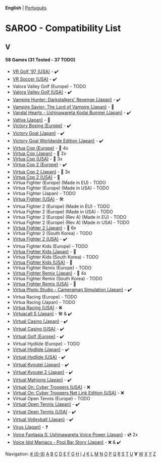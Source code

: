 **English** | [Português](../pt-br/V.md)

# SAROO - Compatibility List

## V

#### 58 Games (31 Tested - 37 TODO)

- [VR Golf '97 (USA)](../../../Regions/Retails/USA/T-12518H/01/README.md) - :heavy_check_mark:
- [VR Soccer (USA)](../../../Regions/Retails/USA/T-12517H/01/README.md) - :heavy_check_mark:
- Valora Valley Golf (Europe) - TODO
- [Valora Valley Golf (USA)](../../../Regions/Retails/USA/T-2303H/01/README.md) - :heavy_check_mark:
- [Vampire Hunter: Darkstalkers' Revenge (Japan)](../../../Regions/Retails/Japan/T-1202G/01/README.md) - :heavy_check_mark:
- [Vampire Savior: The Lord of Vampire (Japan)](../../../Regions/Retails/Japan/T-1229G/README.md) - :100:
- [Vandal Hearts - Ushinawareta Kodai Bunmei (Japan)](../../../Regions/Retails/Japan/T-9526G/01/README.md) - :heavy_check_mark:
- [Vatlva (Japan)](../../../Regions/Retails/Japan/T-31501G/README.md) - :100:
- [Victory Boxing (Europe)](../../../Regions/Retails/Europe/T-6005H-50/01/README.md) - :heavy_check_mark:
- [Victory Goal (Japan)](../../../Regions/Retails/Japan/GS-9002/01/README.md) - :heavy_check_mark:
- [Victory Goal Worldwide Edition (Japan)](../../../Regions/Retails/Japan/GS-9112/01/README.md) - :heavy_check_mark:
- [Virtua Cop (Europe)](../../../Regions/Retails/Europe/MK-81015/README.md) - :minidisc: 4x
- [Virtua Cop (Japan)](../../../Regions/Retails/Japan/GS-9060/README.md) - :minidisc: 2x
- [Virtua Cop (USA)](../../../Regions/Retails/USA/MK-81015/README.md) - :minidisc: 3x
- [Virtua Cop 2 (Europe)](../../../Regions/Retails/Europe/MK-81043/README.md) - :heavy_check_mark:
- [Virtua Cop 2 (Japan)](../../../Regions/Retails/Japan/GS-9097/README.md) - :minidisc: 3x
- [Virtua Cop 2 (USA)](../../../Regions/Retails/USA/MK-81043/README.md) - :100:
- Virtua Fighter (Europe) (Made in EU) - TODO
- Virtua Fighter (Europe) (Made in USA) - TODO
- Virtua Fighter (Japan) - TODO
- [Virtua Fighter (USA)](../../../Regions/Retails/USA/MK-81005/01/README.md) - :hammer_and_wrench:
- Virtua Fighter 2 (Europe) (Made in EU) - TODO
- Virtua Fighter 2 (Europe) (Made in USA) - TODO
- Virtua Fighter 2 (Europe) (Rev A) (Made in EU) - TODO
- Virtua Fighter 2 (Europe) (Rev A) (Made in USA) - TODO
- [Virtua Fighter 2 (Japan)](../../../Regions/Retails/Japan/GS-9079/README.md) - :minidisc: 6x
- Virtua Fighter 2 (South Korea) - TODO
- [Virtua Fighter 2 (USA)](../../../Regions/Retails/USA/MK-81014/01/README.md) - :heavy_check_mark:
- Virtua Fighter Kids (Europe) - TODO
- [Virtua Fighter Kids (Japan)](../../../Regions/Retails/Japan/GS-9098/README.md) - :100:
- Virtua Fighter Kids (South Korea) - TODO
- [Virtua Fighter Kids (USA)](../../../Regions/Retails/USA/MK-81049/README.md) - :100:
- Virtua Fighter Remix (Europe) - TODO
- [Virtua Fighter Remix (Japan)](../../../Regions/Retails/Japan/GS-9039/README.md) - :minidisc: 4x
- Virtua Fighter Remix (South Korea) - TODO
- [Virtua Fighter Remix (USA)](../../../Regions/Retails/USA/MK-81023/README.md) - :100:
- [Virtua Photo Studio - Cameraman Simulation (Japan)](../../../Regions/Retails/Japan/T-8103G/01/README.md) - :heavy_check_mark:
- Virtua Racing (Europe) - TODO
- Virtua Racing (Japan) - TODO
- [Virtua Racing (USA)](../../../Regions/Retails/USA/T-4801H/01/README.md) - :x:
- [Virtuacall S (Japan)](../../../Regions/Retails/Japan/T-19718G/01/README.md) - :hammer_and_wrench: & :heavy_check_mark:
- [Virtual Casino (Japan)](../../../Regions/Retails/Japan/T-27301G/01/README.md) - :heavy_check_mark:
- [Virtual Casino (USA)](../../../Regions/Retails/USA/T-31102H/01/README.md) - :heavy_check_mark:
- [Virtual Golf (Europe)](../../../Regions/Retails/Europe/T-11506H50/01/README.md) - :heavy_check_mark:
- Virtual Hydlide (Europe) - TODO
- [Virtual Hydlide (Japan)](../../../Regions/Retails/Japan/GS-9012/01/README.md) - :heavy_check_mark:
- [Virtual Hydlide (USA)](../../../Regions/Retails/USA/T-14401H/01/README.md) - :heavy_check_mark:
- [Virtual Kyoutei (Japan)](../../../Regions/Retails/Japan/T-7101G/01/README.md) - :heavy_check_mark:
- [Virtual Kyoutei 2 (Japan)](../../../Regions/Retails/Japan/T-7104G/01/README.md) - :heavy_check_mark:
- [Virtual Mahjong (Japan)](../../../Regions/Retails/Japan/T-2206G/01/README.md) - :heavy_check_mark:
- [Virtual On: Cyber Troopers (USA)](../../../Regions/Retails/USA/MK-81042/01/README.md) - :x:
- [Virtual On: Cyber Troopers Net Link Edition (USA)](../../../Regions/Retails/USA/MK-81042/01/README.md) - :x:
- Virtual Open Tennis (Europe) - TODO
- [Virtual Open Tennis (Japan)](../../../Regions/Retails/Japan/T-15007G/01/README.md) - :heavy_check_mark:
- [Virtual Open Tennis (USA)](../../../Regions/Retails/USA/T-8129H/01/README.md) - :heavy_check_mark:
- [Virtual Volleyball (Japan)](../../../Regions/Retails/Japan/T-15005G/01/README.md) - :heavy_check_mark:
- [Virus (Japan)](../../../Regions/Retails/Japan/T-14304G/01/README.md) - :question:
- [Voice Fantasia S: Ushinawareta Voice Power (Japan)](../../../Regions/Retails/Japan/T-16706G/README.md) - :cd: 2x
- [Voice Idol Maniacs - Pool Bar Story (Japan)](../../../Regions/Retails/Japan/T-1312G/01/README.md) - :x: & :heavy_check_mark:

Navigation:
[# (0-9)](./09.md) [A](./A.md) [B](./B.md) [C](./C.md) [D](./D.md) [E](./E.md) [F](./F.md) [G](./G.md) [H](./H.md) [I](./I.md) [J](./J.md) [K](./K.md) [L](./L.md) [M](./M.md) [N](./N.md) [O](./O.md) [P](./P.md) [Q](./Q.md) [R](./R.md) [S](./S.md) [T](./T.md) [U](./U.md) **V** [W](./W.md) [X](./X.md) [Y](./Y.md) [Z](./Z.md)
